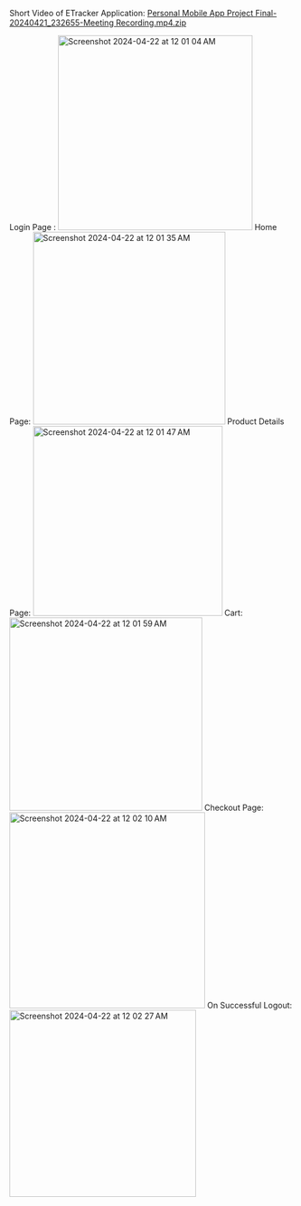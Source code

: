 Short Video of ETracker Application: [Personal Mobile App Project Final-20240421_232655-Meeting Recording.mp4.zip](https://github.com/HarikaChinnala24/ETracker_MobileApp/files/15057474/Personal.Mobile.App.Project.Final-20240421_232655-Meeting.Recording.mp4.zip)

Login Page : <img width="344" alt="Screenshot 2024-04-22 at 12 01 04 AM" src="https://github.com/HarikaChinnala24/ETracker_MobileApp/assets/167725967/a1bd6274-8e51-49bd-9df4-70dbb2870a65">
Home Page: <img width="340" alt="Screenshot 2024-04-22 at 12 01 35 AM" src="https://github.com/HarikaChinnala24/ETracker_MobileApp/assets/167725967/4703fb38-f506-4b5b-94fb-0cd671b531a3">
Product Details Page: <img width="335" alt="Screenshot 2024-04-22 at 12 01 47 AM" src="https://github.com/HarikaChinnala24/ETracker_MobileApp/assets/167725967/6075fc69-0312-4f9f-a81a-04cf8edde0d5">
Cart: <img width="341" alt="Screenshot 2024-04-22 at 12 01 59 AM" src="https://github.com/HarikaChinnala24/ETracker_MobileApp/assets/167725967/d952c2b6-9f09-4dcc-b1c7-7cadd6ff8992">
Checkout Page: <img width="346" alt="Screenshot 2024-04-22 at 12 02 10 AM" src="https://github.com/HarikaChinnala24/ETracker_MobileApp/assets/167725967/f70521a4-3908-46a4-8fc8-696681cd1d26">
On Successful Logout: <img width="330" alt="Screenshot 2024-04-22 at 12 02 27 AM" src="https://github.com/HarikaChinnala24/ETracker_MobileApp/assets/167725967/f9027b28-1ff0-4e2a-a79a-698848ec7319">

